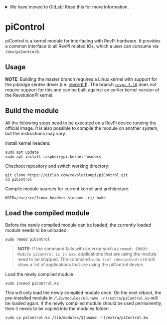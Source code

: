 <details>
<summary>We have moved to GitLab! Read this for more information.</summary>

We have recently moved our repositories to GitLab. You can find piControl
here: https://gitlab.com/revolutionpi/piControl  
All repositories on GitHub will stay up-to-date by being synchronised from
GitLab.

We still maintain a presence on GitHub but our work happens over at GitLab. If
you want to contribute to any of our projects we would prefer this contribution
to happen on GitLab, but we also still accept contributions on GitHub if you
prefer that.
</details>

# piControl

piControl is a kernel module for interfacing with RevPi hardware. It provides a common interface to all RevPi related IOs, which a user can consume via `/dev/piControl0`.

## Usage

**NOTE**: Building the master branch requires a Linux kernel with support for the pibridge serdev driver (i.e. [revpi-6.1](https://gitlab.com/revolutionpi/linux/commits/devel/revpi-6.1)). The branch [`revpi-5.10`](https://gitlab.com/revolutionpi/linux/commits/revpi-5.10) does not require support for this and can be built against an earlier kernel version of the RevolutionPi kernel.

## Build the module

All the following steps need to be executed on a RevPi device running the official image. It is also possible to compile the module on another system, but the instructions may vary.

Install kernel headers:

```
sudo apt update
sudo apt install raspberrypi-kernel-headers
```

Checkout repository and switch working directory:

```
git clone https://gitlab.com/revolutionpi/piControl.git
cd piControl
```

Compile module sources for current kernel and architecture:

```
KDIR=/usr/src/linux-headers-$(uname -r)/ make
```

## Load the compiled module

Before the newly compiled module can be loaded, the currently loaded module needs to be unloaded:

```
sudo rmmod piControl
```

> **NOTE**: If the command fails with an error such as `rmmod: ERROR: Module piControl is in use`, applications that are using the module need to be stopped. The command `sudo lsof /dev/piControl0` will show a list of applications that are using the piControl device.

Load the newly compiled module:

```
sudo insmod piControl.ko
```

This will only load the newly compiled module once. On the next reboot, the pre-installed module in `/lib/modules/$(uname -r)/extra/piControl.ko` will be loaded again. If the newly compiled module should be used permanently, then it needs to be copied into the modules folder:

```
sudo cp piControl.ko /lib/modules/$(uname -r)/extra/piControl.ko
```
